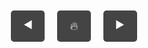 <!DOCTYPE html>
<html lang="en">
<head>
    <meta charset="UTF-8">
    <meta name="viewport" content="width=device-width, initial-scale=1.0">
    <title>HTML Shooter Game</title>
    <style>
        body {
            margin: 0;
            overflow: hidden;
        }
        canvas {
            display: block;
            background: #000;
        }
        #controls {
            position: fixed;
            bottom: 10px;
            left: 50%;
            transform: translateX(-50%);
            display: flex;
            gap: 20px;
        }
        button {
            padding: 10px 20px;
            font-size: 18px;
            border: none;
            border-radius: 5px;
            background-color: #444;
            color: white;
            cursor: pointer;
        }
        button:active {
            background-color: #888;
        }
    </style>
</head>
<body>
    <canvas id="gameCanvas"></canvas>
    <div id="controls">
        <button id="leftBtn">◀️</button>
        <button id="shootBtn">🔥</button>
        <button id="rightBtn">▶️</button>
    </div>
    <script>
        const canvas = document.getElementById('gameCanvas');
        const ctx = canvas.getContext('2d');

        // Set canvas size
        canvas.width = window.innerWidth;
        canvas.height = window.innerHeight;

        const ship = {
            x: canvas.width / 2 - 25,
            y: canvas.height - 60,
            width: 50,
            height: 50,
            color: 'white',
            speed: 10
        };

        const bullets = [];
        const enemies = [];
        const enemySpeed = 2;

        let score = 0;

        function drawShip() {
            ctx.fillStyle = ship.color;
            ctx.fillRect(ship.x, ship.y, ship.width, ship.height);
        }

        function drawBullet(bullet) {
            ctx.fillStyle = 'yellow';
            ctx.fillRect(bullet.x, bullet.y, bullet.width, bullet.height);
        }

        function drawEnemy(enemy) {
            ctx.fillStyle = 'red';
            ctx.fillRect(enemy.x, enemy.y, enemy.width, enemy.height);
        }

        function spawnEnemy() {
            const x = Math.random() * (canvas.width - 40);
            enemies.push({ x, y: 0, width: 40, height: 40 });
        }

        function update() {
            ctx.clearRect(0, 0, canvas.width, canvas.height);

            // Draw player ship
            drawShip();

            // Update bullets
            bullets.forEach((bullet, index) => {
                bullet.y -= 5;
                if (bullet.y < 0) bullets.splice(index, 1);
                drawBullet(bullet);
            });

            // Update enemies
            enemies.forEach((enemy, eIndex) => {
                enemy.y += enemySpeed;
                if (enemy.y > canvas.height) enemies.splice(eIndex, 1);

                // Check collision with ship
                if (
                    enemy.x < ship.x + ship.width &&
                    enemy.x + enemy.width > ship.x &&
                    enemy.y < ship.y + ship.height &&
                    enemy.y + enemy.height > ship.y
                ) {
                    alert('Game Over! Your score: ' + score);
                    document.location.reload();
                }

                // Check collision with bullets
                bullets.forEach((bullet, bIndex) => {
                    if (
                        bullet.x < enemy.x + enemy.width &&
                        bullet.x + bullet.width > enemy.x &&
                        bullet.y < enemy.y + enemy.height &&
                        bullet.y + bullet.height > enemy.y
                    ) {
                        enemies.splice(eIndex, 1);
                        bullets.splice(bIndex, 1);
                        score++;
                    }
                });

                drawEnemy(enemy);
            });

            requestAnimationFrame(update);
        }

        function shoot() {
            bullets.push({
                x: ship.x + ship.width / 2 - 5,
                y: ship.y,
                width: 10,
                height: 20
            });
        }

        // Mobile controls
        document.getElementById('leftBtn').addEventListener('click', () => {
            ship.x -= ship.speed;
            if (ship.x < 0) ship.x = 0;
        });

        document.getElementById('rightBtn').addEventListener('click', () => {
            ship.x += ship.speed;
            if (ship.x + ship.width > canvas.width) ship.x = canvas.width - ship.width;
        });

        document.getElementById('shootBtn').addEventListener('click', shoot);

        // Spawn enemies every 2 seconds
        setInterval(spawnEnemy, 2000);

        // Start game
        update();
    </script>
</body>
</html>

